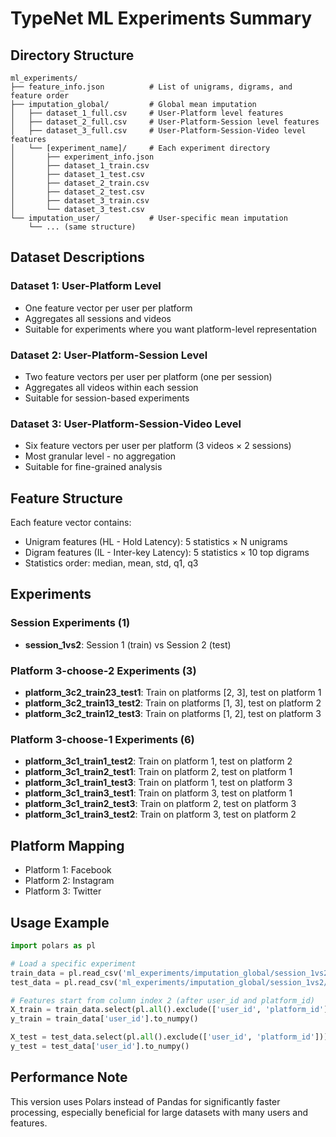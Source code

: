 # TypeNet ML Experiments Summary

## Directory Structure
```
ml_experiments/
├── feature_info.json          # List of unigrams, digrams, and feature order
├── imputation_global/         # Global mean imputation
│   ├── dataset_1_full.csv     # User-Platform level features
│   ├── dataset_2_full.csv     # User-Platform-Session level features
│   ├── dataset_3_full.csv     # User-Platform-Session-Video level features
│   └── [experiment_name]/     # Each experiment directory
│       ├── experiment_info.json
│       ├── dataset_1_train.csv
│       ├── dataset_1_test.csv
│       ├── dataset_2_train.csv
│       ├── dataset_2_test.csv
│       ├── dataset_3_train.csv
│       └── dataset_3_test.csv
└── imputation_user/           # User-specific mean imputation
    └── ... (same structure)
```

## Dataset Descriptions

### Dataset 1: User-Platform Level
- One feature vector per user per platform
- Aggregates all sessions and videos
- Suitable for experiments where you want platform-level representation

### Dataset 2: User-Platform-Session Level  
- Two feature vectors per user per platform (one per session)
- Aggregates all videos within each session
- Suitable for session-based experiments

### Dataset 3: User-Platform-Session-Video Level
- Six feature vectors per user per platform (3 videos × 2 sessions)
- Most granular level - no aggregation
- Suitable for fine-grained analysis

## Feature Structure
Each feature vector contains:
- Unigram features (HL - Hold Latency): 5 statistics × N unigrams
- Digram features (IL - Inter-key Latency): 5 statistics × 10 top digrams
- Statistics order: median, mean, std, q1, q3

## Experiments

### Session Experiments (1)
- **session_1vs2**: Session 1 (train) vs Session 2 (test)

### Platform 3-choose-2 Experiments (3)
- **platform_3c2_train23_test1**: Train on platforms [2, 3], test on platform 1
- **platform_3c2_train13_test2**: Train on platforms [1, 3], test on platform 2
- **platform_3c2_train12_test3**: Train on platforms [1, 2], test on platform 3

### Platform 3-choose-1 Experiments (6)
- **platform_3c1_train1_test2**: Train on platform 1, test on platform 2
- **platform_3c1_train2_test1**: Train on platform 2, test on platform 1
- **platform_3c1_train1_test3**: Train on platform 1, test on platform 3
- **platform_3c1_train3_test1**: Train on platform 3, test on platform 1
- **platform_3c1_train2_test3**: Train on platform 2, test on platform 3
- **platform_3c1_train3_test2**: Train on platform 3, test on platform 2


## Platform Mapping
- Platform 1: Facebook
- Platform 2: Instagram  
- Platform 3: Twitter

## Usage Example
```python
import polars as pl

# Load a specific experiment
train_data = pl.read_csv('ml_experiments/imputation_global/session_1vs2/dataset_1_train.csv')
test_data = pl.read_csv('ml_experiments/imputation_global/session_1vs2/dataset_1_test.csv')

# Features start from column index 2 (after user_id and platform_id)
X_train = train_data.select(pl.all().exclude(['user_id', 'platform_id'])).to_numpy()
y_train = train_data['user_id'].to_numpy()

X_test = test_data.select(pl.all().exclude(['user_id', 'platform_id'])).to_numpy()
y_test = test_data['user_id'].to_numpy()
```

## Performance Note
This version uses Polars instead of Pandas for significantly faster processing, 
especially beneficial for large datasets with many users and features.
